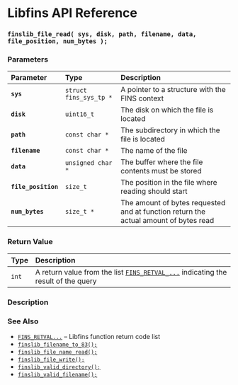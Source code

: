 # Libfins API Reference

### `finslib_file_read( sys, disk, path, filename, data, file_position, num_bytes );`

### Parameters

| Parameter | Type | Description |
| :--- | :--- | :--- |
|**`sys`**|`struct fins_sys_tp *`|A pointer to a structure with the FINS context|
|**`disk`**|`uint16_t`|The disk on which the file is located|
|**`path`**|`const char *`|The subdirectory in which the file is located|
|**`filename`**|`const char *`|The name of the file|
|**`data`**|`unsigned char *`|The buffer where the file contents must be stored|
|**`file_position`**|`size_t`|The position in the file where reading should start|
|**`num_bytes`**|`size_t *`|The amount of bytes requested and at function return the actual amount of bytes read|

### Return Value

| Type | Description |
| :--- | :--- |
|`int`|A return value from the list [`FINS_RETVAL_...`](fins_retval.md) indicating the result of the query|

### Description

### See Also

* [`FINS_RETVAL...`](fins_retval.md) &ndash; Libfins function return code list
* [`finslib_filename_to_83();`](finslib_filename_to_83.md)
* [`finslib_file_name_read();`](finslib_file_name_read.md)
* [`finslib_file_write();`](finslib_file_write.md)
* [`finslib_valid_directory();`](finslib_valid_directory.md)
* [`finslib_valid_filename();`](finslib_valid_filename.md)
